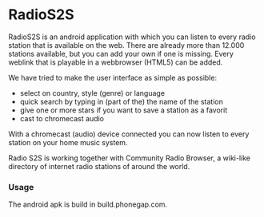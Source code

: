 # RadioS2S

RadioS2S is an android application with which you can listen to every radio station that is available on the web. There are already more than 12.000 stations available, but you can add your own if one is missing. Every weblink that is playable in a webbrowser (HTML5) can be added.

We have tried to make the user interface as simple as possible:
* select on country, style (genre) or language
* quick search by typing in (part of the) the name of the station
* give one or more stars if you want to save a station as a favorit
* cast to chromecast audio

With a chromecast (audio) device connected you can now listen to every station on your home music system.

Radio S2S is working together with Community Radio Browser, a wiki-like directory of internet radio stations of around the world.

### Usage

The android apk is build in build.phonegap.com.
